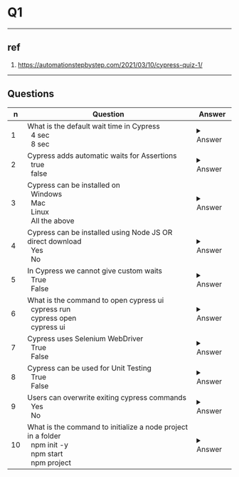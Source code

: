 # Q1

---
## ref
1. https://automationstepbystep.com/2021/03/10/cypress-quiz-1/

---

## Questions
|n|Question|Answer|
|-|--------|------|
|1|What is the default wait time in Cypress<br/>&ensp;4 sec<br/>&ensp;8 sec|<details><summary>Answer</summary>4 sec</details>|
|2|Cypress adds automatic waits for Assertions<br/>&ensp;true<br/>&ensp;false|<details><summary>Answer</summary>true<br/><br/><ins>explication</ins><br/>It is an instruction that checks whether a condition is true during the execution of a test.<br/><br/>assertion Implicit assertions with `.should()` or `.and()`<br/>`cy.get('h1').should('contain', 'Welcome')`<br/>`cy.get('button').should('be.visible').and('not.be.disabled')`<br/><br/>Explicit assertions with `expect()` or `assert`<br/>`cy.get('h1').then(($el) => {`<br/>`expect($el.text()).to.equal('Welcome')`<br/>`})`<br/><br/>`cy.get('h1').then(($el) => {`<br/>`assert.equal($el.text(), 'Welcome')`<br/>`})`</details>|
|3|Cypress can be installed on<br/>&ensp;Windows<br/>&ensp;Mac<br/>&ensp;Linux<br/>&ensp;All the above|<details><summary>Answer</summary>All the above</details>	|
|4|Cypress can be installed using Node JS OR direct download<br/>&ensp;Yes<br/>&ensp;No|<details><summary>Answer</summary>Yes</details>|
|5|In Cypress we cannot give custom waits<br/>&ensp;True<br/>&ensp;False|<details><summary>Answer</summary>False</details>|
|6|What is the command to open cypress ui<br/>&ensp;cypress run<br/>&ensp;cypress open<br/>&ensp;cypress ui|<details><summary>Answer</summary>Cypress open</details>|
|7|Cypress uses Selenium WebDriver<br/>&ensp;True<br/>&ensp;False|<details><summary>Answer</summary>False</details>|
|8|Cypress can be used for Unit Testing<br/>&ensp;True<br/>&ensp;False|<details><summary>Answer</summary>True</details>|
|9|Users can overwrite exiting cypress commands<br/>&ensp;Yes<br/>&ensp;No|<details><summary>Answer</summary>Yes</details>|
|10|What is the command to initialize a node project in a folder<br/>&ensp;npm init -y<br/>&ensp;npm start<br/>&ensp;npm project|<details><summary>Answer</summary>npm init -y</details>|
